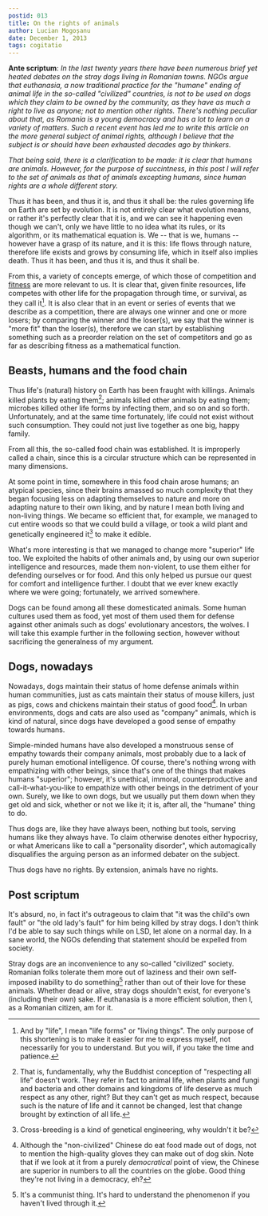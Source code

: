 ```yaml
---
postid: 013
title: On the rights of animals
author: Lucian Mogoșanu
date: December 1, 2013
tags: cogitatio
---
```


**Ante scriptum**: <em>In the last twenty years there have been numerous brief
yet heated debates on the stray dogs living in Romanian towns. NGOs argue that
euthanasia, a now traditional practice for the "humane" ending of animal life
in the so-called "civilized" countries, is not to be used on dogs which they
claim to be owned by the community, as they have as much a right to live as
anyone; not to mention other rights. There's nothing peculiar about that, as
Romania is a young democracy and has a lot to learn on a variety of matters.
Such a recent event has led me to write this article on the more general
subject of animal rights, although I believe that the subject is or should have
been exhausted decades ago by thinkers.

That being said, there is a clarification to be made: it is clear that humans
are animals. However, for the purpose of succintness, in this post I will refer
to the set of animals as that of animals excepting humans, since human rights
are a whole different story.</em>

Thus it has been, and thus it is, and thus it shall be: the rules governing
life on Earth are set by evolution. It is not entirely clear what evolution
means, or rather it's perfectly clear that it is, and we can see it happening
even though we can't, only we have little to no idea what its rules, or its
algorithm, or its mathematical equation is. We -- that is we, humans -- however
have a grasp of its nature, and it is this: life flows through nature,
therefore life exists and grows by consuming life, which in itself also implies
death. Thus it has been, and thus it is, and thus it shall be.

From this, a variety of concepts emerge, of which those of competition and
[fitness][1] are more relevant to us. It is clear that, given finite resources,
life competes with other life for the propagation through time, or survival, as
they call it[^1]. It is also clear that in an event or series of events that we
describe as a competition, there are always one winner and one or more losers;
by comparing the winner and the loser(s), we say that the winner is "more fit"
than the loser(s), therefore we can start by establishing something such as a
preorder relation on the set of competitors and go as far as describing fitness
as a mathematical function.

## Beasts, humans and the food chain

Thus life's (natural) history on Earth has been fraught with killings. Animals
killed plants by eating them[^2]; animals killed other animals by eating them;
microbes killed other life forms by infecting them, and so on and so forth.
Unfortunately, and at the same time fortunately, life could not exist without
such consumption. They could not just live together as one big, happy family.

From all this, the so-called food chain was established. It is improperly
called a chain, since this is a circular structure which can be represented in
many dimensions.

At some point in time, somewhere in this food chain arose humans; an atypical
species, since their brains amassed so much complexity that they began focusing
less on adapting themselves to nature and more on adapting nature to their own
liking, and by nature I mean both living and non-living things. We became so
efficient that, for example, we managed to cut entire woods so that we could
build a village, or took a wild plant and genetically engineered it[^3] to make
it edible.

What's more interesting is that we managed to change more "superior" life too.
We exploited the habits of other animals and, by using our own superior
intelligence and resources, made them non-violent, to use them either for
defending ourselves or for food. And this only helped us pursue our quest for
comfort and intelligence further. I doubt that we ever knew exactly where we
were going; fortunately, we arrived somewhere.

Dogs can be found among all these domesticated animals. Some human cultures
used them as food, yet most of them used them for defense against other animals
such as dogs' evolutionary ancestors, the wolves. I will take this example
further in the following section, however without sacrificing the generalness
of my argument.

## Dogs, nowadays

Nowadays, dogs maintain their status of home defense animals within human
communities, just as cats maintain their status of mouse killers, just as pigs,
cows and chickens maintain their status of good food[^4]. In urban
environments, dogs and cats are also used as "company" animals, which is kind
of natural, since dogs have developed a good sense of empathy towards humans.

Simple-minded humans have also developed a monstruous sense of empathy towards
their company animals, most probably due to a lack of purely human emotional
intelligence. Of course, there's nothing wrong with empathizing with other
beings, since that's one of the things that makes humans "superior"; however,
it's unethical, immoral, counterproductive and call-it-what-you-like to
empathize with other beings in the detriment of your own. Surely, we like to
own dogs, but we usually put them down when they get old and sick, whether or
not we like it; it is, after all, the "humane" thing to do.

Thus dogs are, like they have always been, nothing but tools, serving humans
like they always have. To claim otherwise denotes either hypocrisy, or what
Americans like to call a "personality disorder", which automagically
disqualifies the arguing person as an informed debater on the subject.

Thus dogs have no rights. By extension, animals have no rights.

## Post scriptum

It's absurd, no, in fact it's outrageous to claim that "it was the child's own
fault" or "the old lady's fault" for him being killed by stray dogs. I don't
think I'd be able to say such things while on LSD, let alone on a normal day.
In a sane world, the NGOs defending that statement should be expelled from
society.

Stray dogs are an inconvenience to any so-called "civilized" society. Romanian
folks tolerate them more out of laziness and their own self-imposed inability
to do something[^5] rather than out of their love for these animals. Whether
dead or alive, stray dogs shouldn't exist, for everyone's (including their own)
sake. If euthanasia is a more efficient solution, then I, as a Romanian
citizen, am for it.

[^1]: And by "life", I mean "life forms" or "living things". The only purpose
of this shortening is to make it easier for me to express myself, not
necessarily for you to understand. But you will, if you take the time and
patience.

[^2]: That is, fundamentally, why the Buddhist conception of "respecting all
life" doesn't work. They refer in fact to animal life, when plants and fungi
and bacteria and other domains and kingdoms of life deserve as much respect as
any other, right? But they can't get as much respect, because such is the
nature of life and it cannot be changed, lest that change brought by
extinction of all life.

[^3]: Cross-breeding is a kind of genetical engineering, why wouldn't it be?

[^4]: Although the "non-civilized" Chinese do eat food made out of dogs, not to
mention the high-quality gloves they can make out of dog skin. Note that if we
look at it from a purely *democratical* point of view, the Chinese are superior
in numbers to all the countries on the globe. Good thing they're not living in
a democracy, eh?

[^5]: It's a communist thing. It's hard to understand the phenomenon if you
haven't lived through it.

[1]: https://en.wikipedia.org/wiki/Fitness_function
